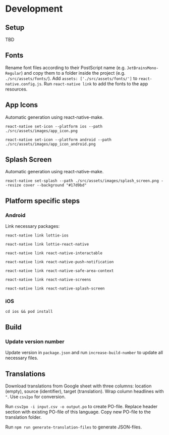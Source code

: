 # Development

## Setup
TBD

## Fonts
Rename font files according to their PostScript name (e.g. `JetBrainsMono-Regular`) and copy them to a folder inside the project (e.g. `./src/assets/fonts/`).
Add `assets: ['./src/assets/fonts/']` to `react-native.config.js`.
Run `react-native link` to add the fonts to the app resources.

## App Icons
Automatic generation using react-native-make.

`react-native set-icon --platform ios --path ./src/assets/images/app_icon.png`

`react-native set-icon --platform android --path ./src/assets/images/app_icon_android.png`

## Splash Screen
Automatic generation using react-native-make.

`react-native set-splash --path ./src/assets/images/splash_screen.png --resize cover --background "#17d9bd"`

## Platform specific steps

### Android
Link necessary packages:

`react-native link lottie-ios`

`react-native link lottie-react-native`

`react-native link react-native-interactable`

`react-native link react-native-push-notification`

`react-native link react-native-safe-area-context`

`react-native link react-native-screens`

`react-native link react-native-splash-screen`

### iOS
`cd ios && pod install`

## Build

### Update version number
Update version in `package.json` and run `increase-build-number` to update all necessary files.

## Translations
Download translations from Google sheet with three columns: location (empty), source (identifier), target (translation).
Wrap column headlines with `"`. Use `csv2po` for conversion.

Run `csv2po -i input.csv -o output.po` to create PO-file. Replace header section with existing PO-file of this language.
Copy new PO-file to the translation folder.

Run `npm run generate-translation-files` to generate JSON-files.
